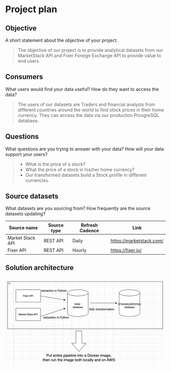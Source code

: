 # Project plan

## Objective

A short statement about the objective of your project.

> The objective of our project is to provide analytical datasets from our MarketStack API and Fixer Foreign Exchange API to provide value to end users.

## Consumers

What users would find your data useful? How do they want to access the data?

> The users of our datasets are Traders and financial analysts from different countries around the world to find stock prices in their home currency. They can access the data via our production ProsgreSQL database.

## Questions

What questions are you trying to answer with your data? How will your data support your users?

> - What is the price of a stock?
> - What the price of a stock in his/her home currency?
> - Our transformed datasets build a Stock profile in different currencies.


## Source datasets

What datasets are you sourcing from? How frequently are the source datasets updating?

| Source name | Source type | Refresh Cadence | Link |
| - | - | - |- |
| Market Stack API | REST API | Daily | https://marketstack.com/ |
| Fixer API | REST API | Hourly | https://fixer.io/ |

## Solution architecture

![project_plan_image.png](project_plan_image.png)

 